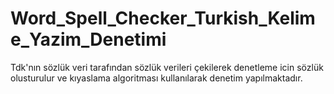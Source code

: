 # Word_Spell_Checker_Turkish_Kelime_Yazim_Denetimi
 Tdk'nın sözlük veri tarafından sözlük verileri çekilerek denetleme icin sözlük olusturulur ve kıyaslama algoritması kullanılarak denetim yapılmaktadır.
